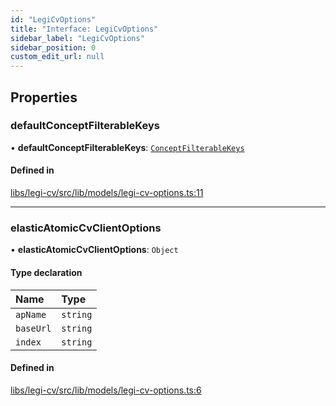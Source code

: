 ```yaml
---
id: "LegiCvOptions"
title: "Interface: LegiCvOptions"
sidebar_label: "LegiCvOptions"
sidebar_position: 0
custom_edit_url: null
---
```


## Properties

### defaultConceptFilterableKeys

• **defaultConceptFilterableKeys**: [`ConceptFilterableKeys`](../modules#conceptfilterablekeys)

#### Defined in

[libs/legi-cv/src/lib/models/legi-cv-options.ts:11](https://github.com/cognizone/ng-cognizone/blob/0401c67/libs/legi-cv/src/lib/models/legi-cv-options.ts#L11)

___

### elasticAtomicCvClientOptions

• **elasticAtomicCvClientOptions**: `Object`

#### Type declaration

| Name | Type |
| :------ | :------ |
| `apName` | `string` |
| `baseUrl` | `string` |
| `index` | `string` |

#### Defined in

[libs/legi-cv/src/lib/models/legi-cv-options.ts:6](https://github.com/cognizone/ng-cognizone/blob/0401c67/libs/legi-cv/src/lib/models/legi-cv-options.ts#L6)
